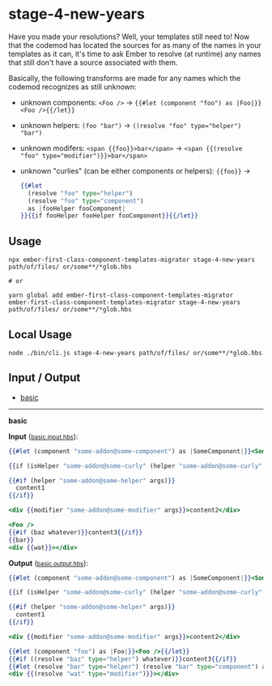 # stage-4-new-years

Have you made your resolutions? Well, your templates still need to! Now that the codemod has located the sources for as many of the names in your templates as it can, it's time to ask Ember to resolve (at runtime) any names that still don't have a source associated with them.

Basically, the following transforms are made for any names which the codemod recognizes as still unknown:

- unknown components: `<Foo />` → `{{#let (component "foo") as |Foo|}}<Foo />{{/let}}`
- unknown helpers: `(foo "bar")` → `((resolve "foo" type="helper") "bar")`
- unknown modifers: `<span {{foo}}>bar</span>` → `<span {{(resolve "foo" type="modifier")}}>bar</span>`
- unknown "curlies" (can be either components or helpers): `{{foo}}` →

  ```hbs
  {{#let
    (resolve "foo" type="helper")
    (resolve "foo" type="component")
    as |fooHelper fooComponent|
  }}{{if fooHelper fooHelper fooComponent}}{{/let}}
  ```

## Usage

```
npx ember-first-class-component-templates-migrator stage-4-new-years path/of/files/ or/some**/*glob.hbs

# or

yarn global add ember-first-class-component-templates-migrator
ember-first-class-component-templates-migrator stage-4-new-years path/of/files/ or/some**/*glob.hbs
```

## Local Usage

```
node ./bin/cli.js stage-4-new-years path/of/files/ or/some**/*glob.hbs
```

## Input / Output

<!--FIXTURES_TOC_START-->
* [basic](#basic)
<!--FIXTURES_TOC_END-->

<!--FIXTURES_CONTENT_START-->
---
<a id="basic">**basic**</a>

**Input** (<small>[basic.input.hbs](transforms/stage-4-new-years/__testfixtures__/basic.input.hbs)</small>):
```hbs
{{#let (component "some-addon@some-component") as |SomeComponent|}}<SomeComponent attribute=value />{{/let}}

{{if (isHelper "some-addon@some-curly" (helper "some-addon@some-curly" "foo" (bar "baz"))) (component "some-addon@some-curly" "foo" (bar "baz"))}}

{{#if (helper "some-addon@some-helper" args)}}
  content1
{{/if}}

<div {{modifier "some-addon@some-modifier" args}}>content2</div>

<Foo />
{{#if (baz whatever)}}content3{{/if}}
{{bar}}
<div {{wat}}></div>

```

**Output** (<small>[basic.output.hbs](transforms/stage-4-new-years/__testfixtures__/basic.output.hbs)</small>):
```hbs
{{#let (component "some-addon@some-component") as |SomeComponent|}}<SomeComponent attribute=value />{{/let}}

{{if (isHelper "some-addon@some-curly" (helper "some-addon@some-curly" "foo" ((resolve "bar" type="helper") "baz"))) (component "some-addon@some-curly" "foo" ((resolve "bar" type="helper") "baz"))}}

{{#if (helper "some-addon@some-helper" args)}}
  content1
{{/if}}

<div {{modifier "some-addon@some-modifier" args}}>content2</div>

{{#let (component "foo") as |Foo|}}<Foo />{{/let}}
{{#if ((resolve "baz" type="helper") whatever)}}content3{{/if}}
{{#let (resolve "bar" type="helper") (resolve "bar" type="component") as |barHelper barComponent|}}{{if barHelper barHelper barComponent}}{{/let}}
<div {{(resolve "wat" type="modifier")}}></div>

```
<!--FIXTURES_CONTENT_END-->
